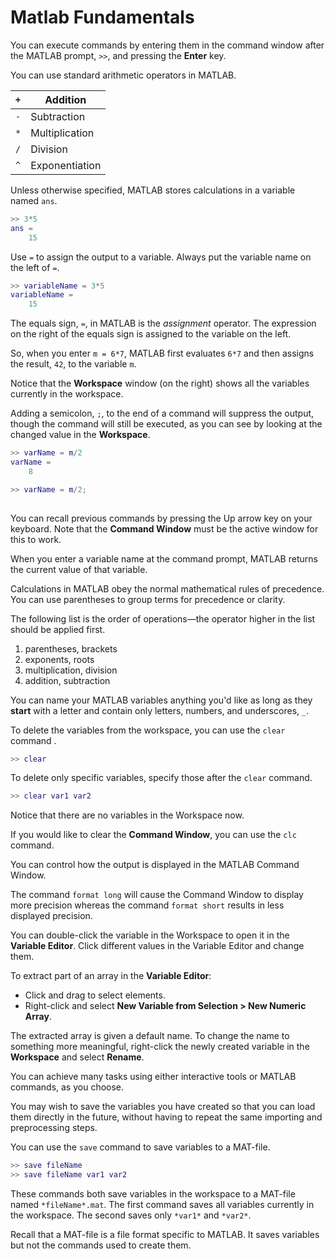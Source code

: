 # Matlab Fundamentals

You can execute commands by entering them in the command window after the MATLAB prompt, `>>`, and pressing the **Enter** key.

You can use standard arithmetic operators in MATLAB.

| `+`  | Addition       |
| ---- | -------------- |
| `-`  | Subtraction    |
| `*`  | Multiplication |
| `/`  | Division       |
| `^`  | Exponentiation |

Unless otherwise specified, MATLAB stores calculations in a variable named `ans`.

```matlab
>> 3*5
ans = 
    15
```

Use `=` to assign the output to a variable. Always put the variable name on the left of `=`.

```matlab
>> variableName = 3*5
variableName = 
    15
```

The equals sign, `=`, in MATLAB is the *assignment* operator. The expression on the right of the equals sign is assigned to the variable on the left.

So, when you enter `m = 6*7`, MATLAB first evaluates `6*7` and then assigns the result, `42`, to the variable `m`.

Notice that the **Workspace** window (on the right) shows all the variables currently in the workspace.

Adding a semicolon, `;`, to the end of a command will suppress the output, though the command will still be executed, as you can see by looking at the changed value in the **Workspace**.

```matlab
>> varName = m/2  
varName = 
    8
```

```matlab
>> varName = m/2;  
 
```

You can recall previous commands by pressing the Up arrow key on your keyboard. Note that the **Command Window** must be the active window for this to work.

When you enter a variable name at the command prompt, MATLAB returns the current value of that variable.

Calculations in MATLAB obey the normal mathematical rules of precedence. You can use parentheses to group terms for precedence or clarity.

The following list is the order of operations—the operator higher in the list should be applied first.

1. parentheses, brackets
2. exponents, roots
3. multiplication, division
4. addition, subtraction

You can name your MATLAB variables anything you'd like as long as they **start** with a letter and contain only letters, numbers, and underscores, `_`.

To delete the variables from the workspace, you can use the `clear` command .

```matlab
>> clear
```

To delete only specific variables, specify those after the `clear` command.

```matlab
>> clear var1 var2
```

Notice that there are no variables in the Workspace now.

If you would like to clear the **Command Window**, you can use the `clc` command.

You can control how the output is displayed in the MATLAB Command Window.

The command `format long` will cause the Command Window to display more precision whereas the command `format short` results in less displayed precision.



You can double-click the variable in the Workspace to open it in the **Variable Editor**. Click different values in the Variable Editor and change them.

To extract part of an array in the **Variable Editor**:

- Click and drag to select elements.
- Right-click and select **New Variable from Selection > New Numeric Array**.



The extracted array is given a default name. To change the name to something more meaningful, right-click the newly created variable in the **Workspace** and select **Rename**.

You can achieve many tasks using either interactive tools or MATLAB commands, as you choose.

You may wish to save the variables you have created so that you can load them directly in the future, without having to repeat the same importing and preprocessing steps.

You can use the `save` command to save variables to a MAT-file.

```matlab
>> save fileName
>> save fileName var1 var2
```


These commands both save variables in the workspace to a MAT-file named `*fileName*.mat`. The first command saves all variables currently in the workspace. The second saves only `*var1*` and `*var2*`.

Recall that a MAT-file is a file format specific to MATLAB. It saves variables but not the commands used to create them.